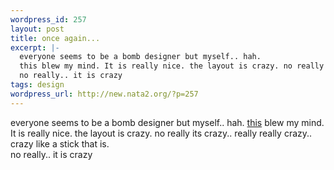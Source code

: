 ```yaml
--- 
wordpress_id: 257
layout: post
title: once again...
excerpt: |-
  everyone seems to be a bomb designer but myself.. hah.
  this blew my mind. It is really nice. the layout is crazy. no really its crazy.. really really crazy.. crazy like a stick that is. 
  no really.. it is crazy
tags: design
wordpress_url: http://new.nata2.org/?p=257
---
```

everyone seems to be a bomb designer but myself.. hah.
<a href="http://www.reeboot.net/reeboot/index.htm">this</a> blew my mind. It is really nice. the layout is crazy. no really its crazy.. really really crazy.. crazy like a stick that is. <br/>
no really.. it is crazy
